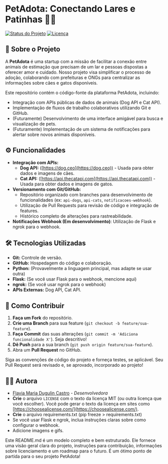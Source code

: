 # PetAdota: Conectando Lares e Patinhas 🐶🐱

[![Status do Projeto](https://img.shields.io/badge/Status-Em%20Desenvolvimento-yellow)](https://github.com/flaviamdcastro/PetAdota)
[![Licença](https://img.shields.io/badge/Licença-MIT-blue.svg)](https://opensource.org/licenses/MIT)
## 🚀 Sobre o Projeto

A **PetAdota** é uma startup com a missão de facilitar a conexão entre animais de estimação que precisam de um lar e pessoas dispostas a oferecer amor e cuidado.  Nosso projeto visa simplificar o processo de adoção, colaborando com prefeituras e ONGs para centralizar as informações sobre cães e gatos disponíveis.

Este repositório contém o código-fonte da plataforma PetAdota, incluindo:

*   Integração com APIs públicas de dados de animais (Dog API e Cat API).
*   Implementação de fluxos de trabalho colaborativos utilizando Git e GitHub.
*   (Futuramente) Desenvolvimento de uma interface amigável para busca e visualização de pets.
*   (Futuramente) Implementação de um sistema de notificações para alertar sobre novos animais disponíveis.

## ⚙️ Funcionalidades

*   **Integração com APIs:**
    *   **Dog API:**  ([https://dog.ceo](https://dog.ceo)) - Usada para obter dados e imagens de cães.
    *   **Cat API:** ([https://api.thecatapi.com](https://api.thecatapi.com)) -  Usada para obter dados e imagens de gatos.
*   **Versionamento com Git/GitHub:**
    *   Repositório organizado com branches para desenvolvimento de funcionalidades (ex: `api-dogs`, `api-cats`, `notificacoes-webhook`).
    *   Utilização de Pull Requests para revisão de código e integração de features.
    *   Histórico completo de alterações para rastreabilidade.
* **Notificações Webhook (Em desenvolvimento)**: Utilização de Flask e ngrok para o webhook.

## 🛠️ Tecnologias Utilizadas

*   **Git:** Controle de versão.
*   **GitHub:** Hospedagem do código e colaboração.
*   **Python:** (Provavelmente a linguagem principal, mas adapte se usar outra)
*   **Flask:** (Se você usar Flask para o webhook, mencione aqui)
*   **ngrok:** (Se você usar ngrok para o webhook)
*   **APIs Externas:** Dog API, Cat API.

## 🤝 Como Contribuir

1.  **Faça um Fork** do repositório.
2.  **Crie uma Branch** para sua feature (`git checkout -b feature/sua-feature`).
3.  **Faça Commit** das suas alterações (`git commit -m 'Adiciona funcionalidade X'`).  Seja descritivo!
4.  **Dê Push** para a sua branch (`git push origin feature/sua-feature`).
5.  Abra um **Pull Request** no GitHub.

Siga as convenções de código do projeto e forneça testes, se aplicável.  Seu Pull Request será revisado e, se aprovado, incorporado ao projeto!

## 🧑‍💻 Autora

*   [Flavia Maria Dugulin Castro](https://github.com/flaviamdcastro) - *Desenvolvedora*  
*   **Crie** o arquivo `LICENSE` com o texto da licença MIT (ou outra licença que você escolher).  Você pode gerar o texto da licença em sites como [https://choosealicense.com/](https://choosealicense.com/).
* **Crie** o arquivo requirements.txt (pip freeze > requirements.txt)
*   Se você usar Flask e ngrok, inclua instruções claras sobre como configurar o webhook.
* Adicione imagens e gifs.

Este README.md é um modelo completo e bem estruturado.  Ele fornece uma visão geral clara do projeto, instruções para contribuição, informações sobre licenciamento e um roadmap para o futuro.  É um ótimo ponto de partida para o seu projeto PetAdota!
